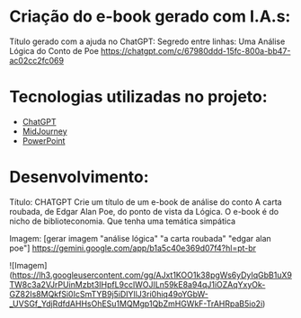 # Criação do e-book gerado com I.A.s:

Título gerado com a ajuda no ChatGPT: Segredo entre linhas: Uma Análise Lógica do Conto de Poe
https://chatgpt.com/c/67980ddd-15fc-800a-bb47-ac02cc2fc069

# Tecnologias utilizadas no projeto:

- [ChatGPT](https://chat.openai.com/) 
- [MidJourney](https://www.midjourney.com/app/)
- [PowerPoint](https://www.microsoft.com/en/microsoft-365/powerpoint)

# Desenvolvimento:
Título:
CHATGPT
Crie um título de um e-book de análise do conto A carta roubada, de Edgar Alan Poe, do ponto de vista da Lógica. O e-book é do nicho de biblioteconomia. Que tenha uma temática simpática

Imagem:
[gerar imagem "análise lógica" "a carta roubada" "edgar alan poe"]
https://gemini.google.com/app/b1a5c40e369d07f4?hl=pt-br

![Imagem] (https://lh3.googleusercontent.com/gg/AJxt1KOO1k38pgWs6yDyIqGbB1uX9TW8c3a2VJrPUinMzbt3IHpfL9cclWOJILn59kE8a94qJ1iOZAqYxyOk-GZ82Is8MQkfSi0IcSmTYB9j5iDIYllJ3ri0hiq49oYGbW-_UVSGf_YdjRdfdAHHsOhESu1MQMgp1QbZmHGWkF-TrAHRpaB5io2i)
